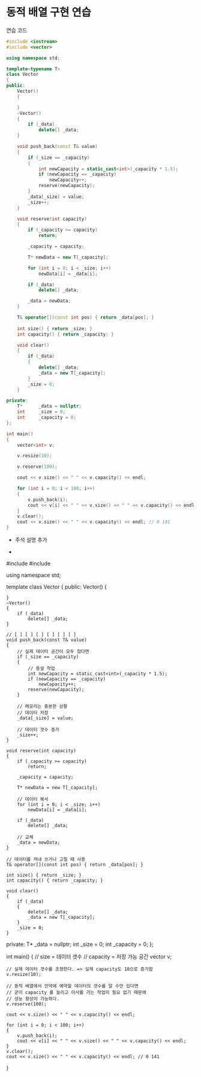 # 동적 배열 구현 연습

연습 코드

```cpp
#include <iostream>
#include <vector>

using namespace std;

template<typename T>
class Vector
{
public:
    Vector()
    {

    }
    ~Vector()
    {
        if (_data)
            delete[] _data;
    }

    void push_back(const T& value)
    {
        if (_size == _capacity)
        {
            int newCapacity = static_cast<int>(_capacity * 1.5);
            if (newCapacity == _capacity)
                newCapacity++;
            reserve(newCapacity);
        }
        _data[_size] = value;
        _size++;
    }

    void reserve(int capacity)
    {
        if (_capacity >= capacity)
            return;

        _capacity = capacity;

        T* newData = new T[_capacity];

        for (int i = 0; i < _size; i++)
            newData[i] = _data[i];

        if (_data)
            delete[] _data;

        _data = newData;
    }

    T& operator[](const int pos) { return _data[pos]; }
    
    int size() { return _size; }
    int capacity() { return _capacity; }

    void clear()
    {
        if (_data)
        {
            delete[] _data;
            _data = new T[_capacity];
        }
        _size = 0;
    }

private:
    T*      _data = nullptr;
    int     _size = 0;
    int     _capacity = 0;
};

int main()
{
    vector<int> v;

    v.resize(10);

    v.reserve(100);

    cout << v.size() << " " << v.capacity() << endl;

    for (int i = 0; i < 100; i++)
    {
        v.push_back(i);
        cout << v[i] << " " << v.size() << " " << v.capacity() << endl;
    }
    v.clear();
    cout << v.size() << " " << v.capacity() << endl; // 0 141 
}
```

- 주석 설명 추가
- ```cpp
#include <iostream>
#include <vector>

using namespace std;

template<typename T>
class Vector
{
public:
    Vector()
    {

    }
    ~Vector()
    {
        if (_data)
            delete[] _data;
    }

    // [ ] [ ] [ ] [ ] [ ] [ ]
    void push_back(const T& value)
    {
        // 실제 데이터 공간이 모두 찼다면
        if (_size == _capacity)
        {
            // 증설 작업
            int newCapacity = static_cast<int>(_capacity * 1.5);
            if (newCapacity == _capacity)
                newCapacity++;
            reserve(newCapacity);
        }

        // 메모리는 충분한 상황
        // 데이터 저장
        _data[_size] = value;

        // 데이터 갯수 증가
        _size++;
    }

    void reserve(int capacity)
    {
        if (_capacity >= capacity)
            return;

        _capacity = capacity;

        T* newData = new T[_capacity];

        // 데이터 복사
        for (int i = 0; i < _size; i++)
            newData[i] = _data[i];

        if (_data)
            delete[] _data;

        // 교체
        _data = newData;
    }

    // 데이터를 꺼내 쓰거나 고칠 때 사용
    T& operator[](const int pos) { return _data[pos]; }
    
    int size() { return _size; }
    int capacity() { return _capacity; }

    void clear()
    {
        if (_data)
        {
            delete[] _data;
            _data = new T[_capacity];
        }
        _size = 0;
    }

private:
    T*      _data = nullptr;
    int     _size = 0;
    int     _capacity = 0;
};

int main()
{
    // size = 데이터 갯수
    // capacity = 저장 가능 공간
    vector<int> v;

    // 실제 데이터 갯수를 조정한다. => 실제 capacity도 10으로 증가함
    v.resize(10);

    // 동적 배열에서 만약에 예약할 데이터의 갯수를 알 수만 있다면 
    // 굳이 capacity 를 늘리고 이사를 가는 작업이 필요 없기 때문에 
    // 성능 향상이 가능하다.
    v.reserve(100);

    cout << v.size() << " " << v.capacity() << endl;

    for (int i = 0; i < 100; i++)
    {
        v.push_back(i);
        cout << v[i] << " " << v.size() << " " << v.capacity() << endl;
    }
    v.clear();
    cout << v.size() << " " << v.capacity() << endl; // 0 141 
}
```
